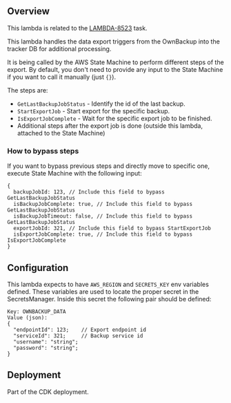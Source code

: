 ## Overview

This lambda is related to the [LAMBDA-8523](https://rapid-engineering.atlassian.net/browse/LAMBDA-8523) task.

This lambda handles the data export triggers from the OwnBackup into the tracker DB for additional processing.

It is being called by the AWS State Machine to perform different steps of the export.
By default, you don't need to provide any input to the State Machine if you want to call it manually (just `{}`).

The steps are:

- `GetLastBackupJobStatus` - Identify the id of the last backup.
- `StartExportJob` - Start export for the specific backup.
- `IsExportJobComplete` - Wait for the specific export job to be finished.
- Additional steps after the export job is done (outside this lambda, attached to the State Machine)

### How to bypass steps

If you want to bypass previous steps and directly move to specific one, execute State Machine with the following input:

```json5
{
  backupJobId: 123, // Include this field to bypass GetLastBackupJobStatus
  isBackupJobComplete: true, // Include this field to bypass GetLastBackupJobStatus
  isBackupJobTimeout: false, // Include this field to bypass GetLastBackupJobStatus
  exportJobId: 321, // Include this field to bypass StartExportJob
  isExportJobComplete: true, // Include this field to bypass IsExportJobComplete
}
```

## Configuration

This lambda expects to have `AWS_REGION` and `SECRETS_KEY` env variables defined.
These variables are used to locate the proper secret in the SecretsManager.
Inside this secret the following pair should be defined:

```
Key: OWNBACKUP_DATA
Value (json):
{
  "endpointId": 123;    // Export endpoint id
  "serviceId": 321;     // Backup service id
  "username": "string";
  "password": "string";
}
```

## Deployment

Part of the CDK deployment.
